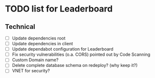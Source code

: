 # TODO list for Leaderboard

## Technical

- [ ] Update dependencies root
- [ ] Update dependencies in client
- [ ] Update dependabot configuration for Leaderboard
- [ ] Fix security vulnerabilities (o.a. CORS) pointed out by Code Scanning
- [ ] Custom Domain name?
- [ ] Delete complete database schema on redeploy? (why keep it?)
- [ ] VNET for security?